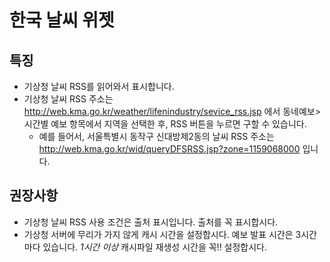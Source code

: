 # 한국 날씨 위젯

## 특징

* 기상청 날씨 RSS를 읽어와서 표시합니다.
* 기상청 날씨 RSS 주소는 http://web.kma.go.kr/weather/lifenindustry/sevice_rss.jsp 에서 동네예보>시간별 예보 항목에서 지역을 선택한 후, RSS 버튼을 누르면 구할 수 있습니다.
  * 예를 들어서, 서울특별시 동작구 신대방제2동의 날씨 RSS 주소는 http://web.kma.go.kr/wid/queryDFSRSS.jsp?zone=1159068000 입니다.

## 권장사항
* 기상청 날씨 RSS 사용 조건은 출처 표시입니다. 출처를 꼭 표시합시다.
* 기상청 서버에 무리가 가지 않게 캐시 시간을 설정합시다. 예보 발표 시간은 3시간 마다 있습니다. *1시간 이상* 캐시파일 재생성 시간을 꼭!! 설정합시다.